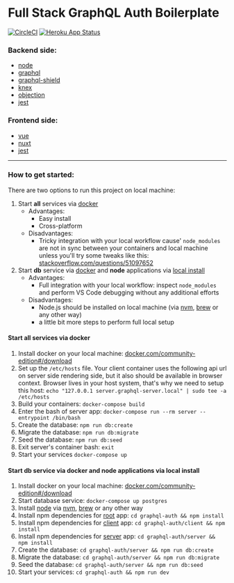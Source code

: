 # Full Stack GraphQL Auth Boilerplate

[![CircleCI](https://circleci.com/gh/pearce89/graphql-auth.svg?style=shield)](https://circleci.com/gh/pearce89/graphql-auth) [![Heroku App Status](https://heroku-shields.herokuapp.com/graphql-auth)](https://graphql-auth.herokuapp.com)

### Backend side:

- [node](https://nodejs.org/en/)
- [graphql](https://graphql.org/)
- [graphql-shield](https://github.com/maticzav/graphql-shield)
- [knex](https://knexjs.org/)
- [objection](https://vincit.github.io/objection.js/)
- [jest](https://jestjs.io/)

### Frontend side:

- [vue](https://vuejs.org)
- [nuxt](https://nuxtjs.org)
- [jest](https://jestjs.io/)

---

### How to get started:

There are two options to run this project on local machine:

1. Start **all** services via <ins>docker</ins>
    - Advantages:
        * Easy install
        * Cross-platform
    - Disadvantages:
        * Tricky integration with your local workflow cause' `node_modules` are not in sync between your containers and local machine unless you'll try some tweaks like this: [stackoverflow.com/questions/51097652](https://stackoverflow.com/questions/51097652/)
2. Start **db** service via <ins>docker</ins> and **node** applications via <ins>local install</ins>
    - Advantages:
        * Full integration with your local workflow: inspect `node_modules` and perform VS Code debugging without any additional efforts
    - Disadvantages:
        * Node.js should be installed on local machine (via [nvm](https://github.com/nvm-sh/nvm), [brew](https://brew.sh/) or any other way)
        * a little bit more steps to perform full local setup

#### Start all services via docker

1. Install docker on your local machine: [docker.com/community-edition#/download](https://www.docker.com/community-edition#/download)
2. Set up the `/etc/hosts` file. Your client container uses the following api url on server side rendering side, but it also should be available in browser context. Browser lives in your host system, that's why we need to setup this host: `echo "127.0.0.1 server.graphql-server.local" | sudo tee -a /etc/hosts`
3. Build your containers: `docker-compose build`
4. Enter the bash of server app: `docker-compose run --rm server --entrypoint /bin/bash`
5. Create the database: `npm run db:create`
6. Migrate the database: `npm run db:migrate`
7. Seed the database: `npm run db:seed`
8. Exit server's container bash: `exit`
9. Start your services `docker-compose up`

#### Start db service via docker and node applications via local install

1. Install docker on your local machine: [docker.com/community-edition#/download](https://www.docker.com/community-edition#/download)
2. Start database service: `docker-compose up postgres`
3. Install [node](https://nodejs.org/en/) via [nvm](https://github.com/nvm-sh/nvm), [brew](https://brew.sh/) or any other way
4. Install npm dependencies for <ins>root</ins> app: `cd graphql-auth && npm install`
5. Install npm dependencies for <ins>client</ins> app: `cd graphql-auth/client && npm install`
6. Install npm dependencies for <ins>server</ins> app: `cd graphql-auth/server && npm install`
7. Create the database: `cd graphql-auth/server && npm run db:create`
8. Migrate the database: `cd graphql-auth/server && npm run db:migrate`
9. Seed the database: `cd graphql-auth/server && npm run db:seed`
10. Start your services: `cd graphql-auth && npm run dev`
